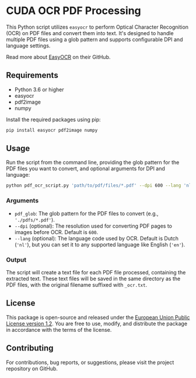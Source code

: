 # CUDA OCR PDF Processing

This Python script utilizes `easyocr` to perform Optical Character Recognition (OCR) on PDF files and convert them into text. It's designed to handle multiple PDF files using a glob pattern and supports configurable DPI and language settings.

Read more about [EasyOCR](https://github.com/JaidedAI/EasyOCR) on their GitHub.

## Requirements

- Python 3.6 or higher
- easyocr
- pdf2image
- numpy

Install the required packages using pip:

```bash
pip install easyocr pdf2image numpy
```

## Usage

Run the script from the command line, providing the glob pattern for the PDF files you want to convert, and optional arguments for DPI and language:

```bash
python pdf_ocr_script.py 'path/to/pdf/files/*.pdf' --dpi 600 --lang 'nl'
```

### Arguments

- `pdf_glob`: The glob pattern for the PDF files to convert (e.g., `'./pdfs/*.pdf'`).
- `--dpi` (optional): The resolution used for converting PDF pages to images before OCR. Default is `600`.
- `--lang` (optional): The language code used by OCR. Default is Dutch (`'nl'`), but you can set it to any supported language like English (`'en'`).

### Output

The script will create a text file for each PDF file processed, containing the extracted text. These text files will be saved in the same directory as the PDF files, with the original filename suffixed with `_ocr.txt`.

## License

This package is open-source and released under the [European Union Public License version 1.2](https://joinup.ec.europa.eu/collection/eupl/eupl-text-eupl-12).
You are free to use, modify, and distribute the package in accordance with the terms of the license.

## Contributing

For contributions, bug reports, or suggestions, please visit the project repository on GitHub.

